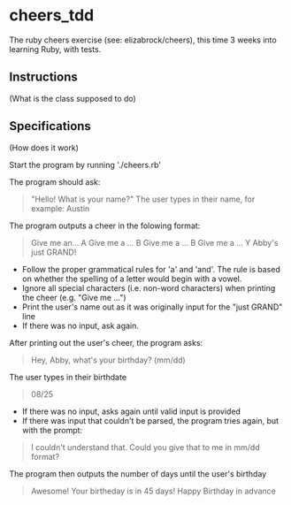 # cheers_tdd
The ruby cheers exercise (see: elizabrock/cheers), this time 3 weeks into learning Ruby, with tests.

## Instructions
(What is the class supposed to do)

## Specifications
(How does it work)

Start the program by running './cheers.rb'

The program should ask:
> "Hello! What is your name?"
The user types in their name, for example:
> Austin

The program outputs a cheer in the folowing format:

> Give me an... A
  Give me a ... B
  Give me a ... B
  Give me a ... Y
  Abby's just GRAND!

* Follow the proper grammatical rules for 'a' and 'and'. The rule is based on whether the spelling of a letter would begin with a vowel.
* Ignore all special characters (i.e. non-word characters) when printing the cheer (e.g. "Give me ...")
* Print the user's name out as it was originally input for the "just GRAND" line
* If there was no input, ask again.

After printing out the user's cheer, the program asks:

> Hey, Abby, what's your birthday? (mm/dd)

The user types in their birthdate

> 08/25

* If there was no input, asks again until valid input is provided
* If there was input that couldn't be parsed, the program tries again, but with the prompt:

> I couldn't understand that. Could you give that to me in mm/dd format?

The program then outputs the number of days until the user's birthday

> Awesome! Your birtheday is in 45 days! Happy Birthday in advance

